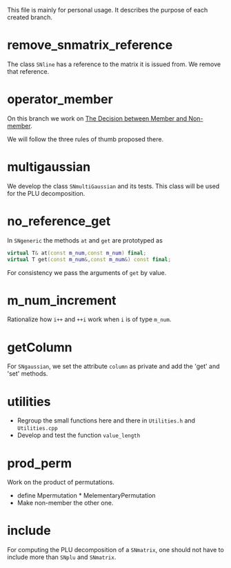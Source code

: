 This file is mainly for personal usage. It describes the purpose of each created branch.


# remove_snmatrix_reference

The class `SNline` has a reference to the matrix it is issued from. We remove that reference.

# operator_member

On this branch we work on [The Decision between Member and Non-member](http://stackoverflow.com/questions/4421706/operator-overloading/4421729#4421729).

We will follow the three rules of thumb proposed there.

# multigaussian

We develop the class `SNmultiGaussian` and its tests. This class will be used for the PLU decomposition.

# no_reference_get


In `SNgeneric` the methods `at` and `get` are prototyped as

```c++
virtual T& at(const m_num,const m_num) final;        
virtual T get(const m_num&,const m_num&) const final;
```

For consistency we pass the arguments of `get` by value.

# m_num_increment

Rationalize how `i++` and `++i` work when `i` is of type `m_num`.

# getColumn

For `SNgaussian`, we set the attribute `column` as private and add the 'get' and 'set' methods.

# utilities

* Regroup the small functions here and there in `Utilities.h` and `Utilities.cpp`
* Develop and test the function `value_length`

# prod_perm

Work on the product of permutations.

* define Mpermutation * MelementaryPermutation
* Make non-member the other one.

# include

For computing the PLU decomposition of a `SNmatrix`, one should not have to include more than `SNplu` and `SNmatrix`.
